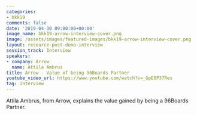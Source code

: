 ```yaml
---
categories:
- bkk19
comments: false
date: '2019-04-30 09:00:00+00:00'
image_name: bkk19-arrow-interview-cover.png
image: /assets/images/featured-images/bkk19-arrow-interview-cover.png
layout: resource-post-demo-interview
session_track: Interview
speakers:
- company: Arrow
  name: Attila Ambrus
title: Arrow - Value of being 96Boards Partner
youtube_video_url: https://www.youtube.com/watch?v=_GpE0P37Res
tag: interview
---
```

Attila Ambrus, from Arrow, explains the value gained by being a 96Boards Partner.
